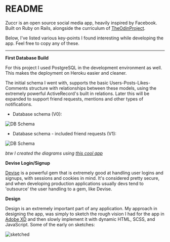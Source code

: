 # README

Zuccr is an open source social media app, heavily inspired by Facebook. Built on Ruby on Rails, alongside the curriculum of [TheOdinProject](https://www.theodinproject.com/).

Below, I've listed various key-points I found interesting while developing the app. Feel free to copy any of these.

---

**First Database Build**

For this project I used PostgreSQL in the development environment as well. This makes the deployment on Heroku easier and cleaner. 

 The initial schema I went with, supports the basic Users-Posts-Likes-Comments structure with relationships between these models, using the extremely powerful ActiveRecord's built in relations. Later this will be expanded to support friend requests, mentions and other types of notifications.
 
  - Database schema (V0):

 ![DB Schema](https://i.imgur.com/XCYSWvj.png)
 
   - Database schema - included friend requests (V1):

 ![DB Schema](https://i.imgur.com/OFjHJbj.png)
 
 *btw I created the diagrams using [this cool app](https://dbdiagram.io)*

**Devise Login/Signup**

[Devise](https://github.com/heartcombo/devise) is a powerful gem that is extremely good at handling user logins and signups, with sessions and cookies in mind. It's considered pretty secure, and when developing production applications usually devs tend to 'outsource' the user handling to a gem, like Devise.

**Design**

Design is an extremely important part of any application. My approach in designing the app, was simply to sketch the rough vision I had for the app in [Adobe XD](https://www.adobe.com/products/xd.html) and then slowly implement it with dynamic HTML, SCSS, and JavaScript. Some of the early on sketches:

![sketched](https://i.imgur.com/aW3nSKJ.png)
